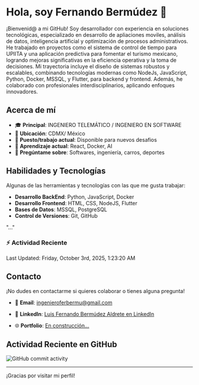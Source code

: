 # Hola, soy Fernando Bermúdez 👋

¡Bienvenid@ a mi GitHub! Soy desarrollador con experiencia en soluciones tecnológicas, especializado en desarrollo de apliaciones moviles, análisis de datos, inteligencia artificial y  optimización de procesos administrativos. He trabajado en proyectos como el sistema de control de tiempo para UPIITA y una aplicación predictiva para fomentar el turismo mexicano, logrando mejoras significativas en la eficiencia operativa y la toma de decisiones.
 Mi trayectoria incluye el diseño de sistemas robustos y escalables, combinando tecnologías modernas como NodeJs, JavaScript, Python, Docker, MSSQL, y Flutter, para backend y frontend. Además, he colaborado con profesionales interdisciplinarios, aplicando enfoques innovadores.

## Acerca de mí

- 🎓 **Principal**: INGENIERO TELEMÁTICO / INGENIERO EN SOFTWARE
- 📍 **Ubicación**: CDMX/ México
- 💼 **Puesto/trabajo actual**: Disponible para nuevos desafios
- 🌱 **Aprendizaje actual**: React, Docker, AI
- 💬 **Pregúntame sobre**: Softwares, ingeniería, carros, deportes

## Habilidades y Tecnologías

Algunas de las herramientas y tecnologías con las que me gusta trabajar:

- **Desarrollo BackEnd**: Python, JavaScript, Docker
- **Desarrollo Frontend**: HTML, CSS, NodeJS, Flutter  
- **Bases de Datos**: MSSQL, PostgreSQL
- **Control de Versiones**: Git, GitHub  

<!-- ## Proyectos Destacados -->

"..."
<!-- Aquí tienes algunos de mis proyectos favoritos: -->

<!-- - **[Nombre del Proyecto 1](https://github.com//proyecto1)**: Breve descripción del proyecto. -->  
<!-- - **[Nombre del Proyecto 2](https://github.com//proyecto2)**: Breve descripción del proyecto. -->  
<!-- - **[Nombre del Proyecto 3](https://github.com//proyecto3)**: Breve descripción del proyecto. -->  

<!-- (Si no tienes proyectos públicos aún, puedes omitir esta sección o dejarla como un marcador de posición para futuras actualizaciones). -->

### :zap: Actividad Reciente
<!--RECENT_ACTIVITY:start-->
<!--RECENT_ACTIVITY:end-->

<!--RECENT_ACTIVITY:last_update-->
Last Updated: Friday, October 3rd, 2025, 1:23:20 AM
<!--RECENT_ACTIVITY:last_update_end-->

## Contacto

¡No dudes en contactarme si quieres colaborar o tienes alguna pregunta! 

- 📧 **Email**: [ingenieroferbermu@gmail.com](mailto:ingenieroferbermu@gmail.com)  

- 💼 **LinkedIn**: [Luis Fernando Bermúdez Aldrete en LinkedIn](https://www.linkedin.com/in/luis-fernando-berm%C3%BAdez-aldrete-258470292/)  

- 🌐 **Portfolio**: [En construcción...](#)  

## Actividad Reciente en GitHub

![GitHub commit activity](https://img.shields.io/github/commit-activity/w/LFBA141/LFBA141)  

---

¡Gracias por visitar mi perfil!

